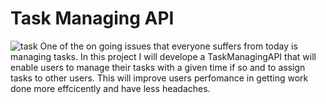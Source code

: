 # Task Managing API
![task](https://images.idgesg.net/images/article/2018/01/project-management_multi-tasking_analytics_data-science-100747100-large.jpg)
One of the on going issues that everyone suffers from today is managing tasks. In this project I will develope a TaskManagingAPI that will enable users to manage their tasks with a given time if so and to assign tasks to other users. This will improve users perfomance in getting work done more effcicently and have less headaches.

